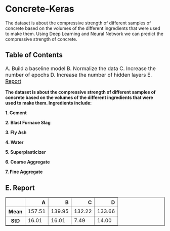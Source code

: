 # Concrete-Keras
The dataset is about the compressive strength of different samples of concrete based on the volumes of the different ingredients that were used to make them. Using Deep Learning and Neural Network we can predict the compressive strength of concrete.

## Table of Contents

<div class="alert alert-block alert-info" style="margin-top: 20px">

<font size = 3>
    
A. Build a baseline model 
B. Normalize the data
C. Increase the number of epochs 
D. Increase the number of hidden layers
E. <a href="#item35">Report</a>

</font>
</div>

<strong>The dataset is about the compressive strength of different samples of concrete based on the volumes of the different ingredients that were used to make them. Ingredients include:</strong>

<strong>1. Cement</strong>

<strong>2. Blast Furnace Slag</strong>

<strong>3. Fly Ash</strong>

<strong>4. Water</strong>

<strong>5. Superplasticizer</strong>

<strong>6. Coarse Aggregate</strong>

<strong>7. Fine Aggregate</strong>

<a id='item35'></a>
## E. Report 

<table border="1" class="dataframe">
  <thead>
    <tr style="text-align: right;">
      <th></th>
      <th>A</th>
      <th>B</th>
      <th>C</th>
      <th>D</th>
    </tr>
  </thead>
  <tbody>
    <tr>
      <th>Mean</th>
      <td>157.51</td>
      <td>139.95</td>
      <td>132.22</td>
      <td>133.66</td>
    </tr>
    <tr>
      <th>StD</th>
      <td>16.01</td>
      <td>16.01</td>
      <td>7.49</td>
      <td>14.00</td>
    </tr>
  </tbody>
</table>
